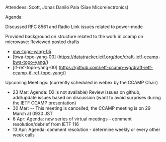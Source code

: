 Attendees: Scott, Jonas Danilo Pala (Siae Micorelectronics)

Agenda:

Discussed RFC 8561 and Radio Link issues related to power-mode

Provided background on structure related to the work in ccamp on microwave:
Reviewed posted drafts
- [mw-topo-yang-05](https://datatracker.ietf.org/doc/draft-ietf-ccamp-mw-topo-yang/)
- [bwa-topo-yang-00] (https://datatracker.ietf.org/doc/draft-ietf-ccamp-bwa-topo-yang/)
- [if-ref-topo-yang-00] (https://github.com/ietf-ccamp-wg/draft-ietf-ccamp-if-ref-topo-yang/)

Upcoming Meetings: (currently scheduled in webex by the CCAMP Chair)
- 23 Mar: Agenda: (Xi is not available) Review issues on github, add/update issues based on discussion (want to avoid surprises during the IETF CCAMP presentation)
- 30 Mar: -- This meeting is cancelled, the CCAMP meeting is on 29 March at 0930 JST
- 6 Apr: Agenda: new series of virtual meetings - comment resolution/debrief from IETF 116
- 13 Apr: Agenda: comment resolution - determine weekly or every other week calls
